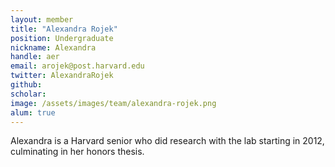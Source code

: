 ```yaml
---
layout: member
title: "Alexandra Rojek"
position: Undergraduate
nickname: Alexandra
handle: aer
email: arojek@post.harvard.edu
twitter: AlexandraRojek
github: 
scholar: 
image: /assets/images/team/alexandra-rojek.png
alum: true
---
```

Alexandra is a Harvard senior who did research with the lab starting in 2012, culminating in her honors thesis.